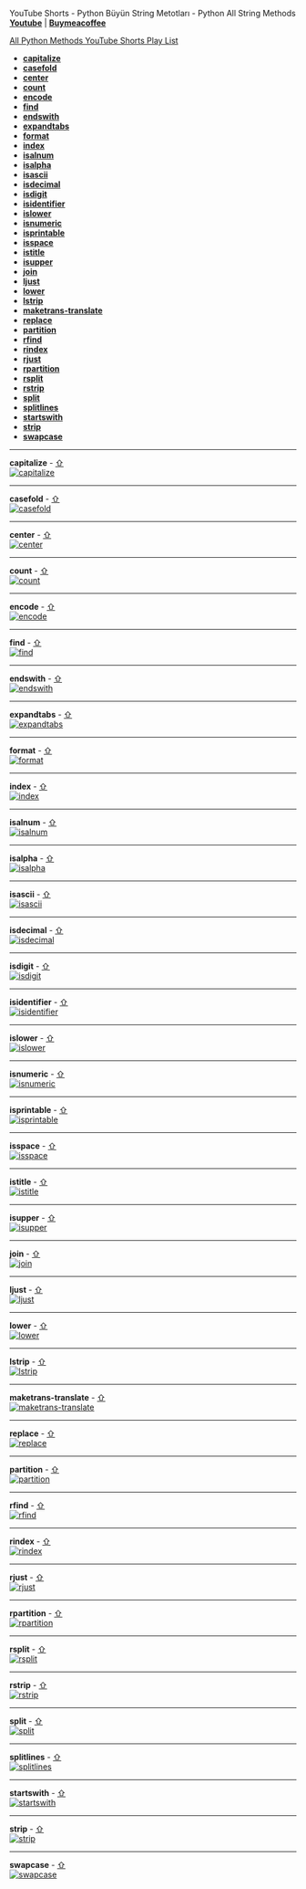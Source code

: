 YouTube Shorts - Python Büyün String Metotları - Python All String Methods **[Youtube](https://www.youtube.com/@umtsn)** | **[Buymeacoffee](https://www.buymeacoffee.com/umitsen)** 

[All Python Methods YouTube Shorts Play List](https://www.youtube.com/playlist?list=PLWmM3tw4zswYp2ee_doiA-zb0AOD_vXms)

- <a href="#capitalize" id="toc-capitalize">**capitalize**</a>
- <a href="#casefold" id="toc-casefold">**casefold**</a>
- <a href="#center" id="toc-center">**center**</a>
- <a href="#count" id="toc-count">**count**</a>
- <a href="#encode" id="toc-encode">**encode**</a>
- <a href="#find" id="toc-find">**find**</a>
- <a href="#endswith" id="toc-endswith">**endswith**</a>
- <a href="#expandtabs" id="toc-expandtabs">**expandtabs**</a>
- <a href="#format" id="toc-format">**format**</a>
- <a href="#index" id="toc-index">**index**</a>
- <a href="#isalnum" id="toc-isalnum">**isalnum**</a>
- <a href="#isalpha" id="toc-isalpha">**isalpha**</a>
- <a href="#isascii" id="toc-isascii">**isascii**</a>
- <a href="#isdecimal" id="toc-isdecimal">**isdecimal**</a>
- <a href="#isdigit" id="toc-isdigit">**isdigit**</a>
- <a href="#isidentifier" id="toc-isidentifier">**isidentifier**</a>
- <a href="#islower" id="toc-islower">**islower**</a>
- <a href="#isnumeric" id="toc-isnumeric">**isnumeric**</a>
- <a href="#isprintable" id="toc-isprintable">**isprintable**</a>
- <a href="#isspace" id="toc-isspace">**isspace**</a>
- <a href="#istitle" id="toc-istitle">**istitle**</a>
- <a href="#isupper" id="toc-isupper">**isupper**</a>
- <a href="#join" id="toc-join">**join**</a>
- <a href="#ljust" id="toc-ljust">**ljust**</a>
- <a href="#lower" id="toc-lower">**lower**</a>
- <a href="#lstrip" id="toc-lstrip">**lstrip**</a>
- <a href="#maketrans-translate" id="toc-maketrans-translate">**maketrans-translate**</a>
- <a href="#replace" id="toc-replace">**replace**</a>
- <a href="#partition" id="toc-partition">**partition**</a>
- <a href="#rfind" id="toc-rfind">**rfind**</a>
- <a href="#rindex" id="toc-rindex">**rindex**</a>
- <a href="#rjust" id="toc-rjust">**rjust**</a>
- <a href="#rpartition" id="toc-rpartition">**rpartition**</a>
- <a href="#rsplit" id="toc-rsplit">**rsplit**</a>
- <a href="#rstrip" id="toc-rstrip">**rstrip**</a>
- <a href="#split" id="toc-split">**split**</a>
- <a href="#splitlines" id="toc-splitlines">**splitlines**</a>
- <a href="#startswith" id="toc-startswith">**startswith**</a>
- <a href="#strip" id="toc-strip">**strip**</a>
- <a href="#swapcase" id="toc-swapcase">**swapcase**</a>


---
<span id = "capitalize">**capitalize**</span> - <a href="#toc-capitalize"><span>&#8679;</span><br>
[![capitalize](https://img.youtube.com/vi/g3JrPY3ogCw/0.jpg)](https://youtube.com/shorts/g3JrPY3ogCw "capitalize")
<br>

---
<span id = "casefold">**casefold**</span> - <a href="#toc-casefold"><span>&#8679;</span><br>
[![casefold](https://img.youtube.com/vi/Q2HslIP03pk/0.jpg)](https://youtube.com/shorts/Q2HslIP03pk "casefold")
<br>

---
<span id = "center">**center**</span> - <a href="#toc-center"><span>&#8679;</span><br>
[![center](https://img.youtube.com/vi/1fJgV2g4npU/0.jpg)](https://youtube.com/shorts/1fJgV2g4npU "center")
<br>

---
<span id = "count">**count**</span> - <a href="#toc-count"><span>&#8679;</span><br>
[![count](https://img.youtube.com/vi/intW7LeBVLw/0.jpg)](https://youtube.com/shorts/intW7LeBVLw "count")
<br>

---
<span id = "encode">**encode**</span> - <a href="#toc-encode"><span>&#8679;</span><br>
[![encode](https://img.youtube.com/vi/IgCqZhqUvaQ/0.jpg)](https://youtube.com/shorts/IgCqZhqUvaQ "encode")
<br>

---
<span id = "find">**find**</span> - <a href="#toc-find"><span>&#8679;</span><br>
[![find](https://img.youtube.com/vi/RNMoIcRAUu4/0.jpg)](https://youtube.com/shorts/RNMoIcRAUu4 "find")
<br>

---
<span id = "endswith">**endswith**</span> - <a href="#toc-endswith"><span>&#8679;</span><br>
[![endswith](https://img.youtube.com/vi/2dKG7jLtthE/0.jpg)](https://youtube.com/shorts/2dKG7jLtthE "endswith")
<br>

---
<span id = "expandtabs">**expandtabs**</span> - <a href="#toc-expandtabs"><span>&#8679;</span><br>
[![expandtabs](https://img.youtube.com/vi/jAqfG2K-UpE/0.jpg)](https://youtube.com/shorts/jAqfG2K-UpE "expandtabs")
<br>

---
<span id = "format">**format**</span> - <a href="#toc-format"><span>&#8679;</span><br>
[![format](https://img.youtube.com/vi/q6gPgi4BExg/0.jpg)](https://youtube.com/shorts/q6gPgi4BExg "format")
<br>

---
<span id = "index">**index**</span> - <a href="#toc-index"><span>&#8679;</span><br>
[![index](https://img.youtube.com/vi/-k4f_dwbyGQ/0.jpg)](https://youtube.com/shorts/-k4f_dwbyGQ "index")
<br>

---
<span id = "isalnum">**isalnum**</span> - <a href="#toc-isalnum"><span>&#8679;</span><br>
[![isalnum](https://img.youtube.com/vi/Qtc7J01EwMI/0.jpg)](https://youtube.com/shorts/Qtc7J01EwMI "isalnum")
<br>

---
<span id = "isalpha">**isalpha**</span> - <a href="#toc-isalpha"><span>&#8679;</span><br>
[![isalpha](https://img.youtube.com/vi/bPQFNwlWRvg/0.jpg)](https://youtube.com/shorts/bPQFNwlWRvg "isalpha")
<br>

---
<span id = "isascii">**isascii**</span> - <a href="#toc-isascii"><span>&#8679;</span><br>
[![isascii](https://img.youtube.com/vi/0O5FCm3FiTw/0.jpg)](https://youtube.com/shorts/0O5FCm3FiTw "isascii")
<br>

---
<span id = "isdecimal">**isdecimal**</span> - <a href="#toc-isdecimal"><span>&#8679;</span><br>
[![isdecimal](https://img.youtube.com/vi/7SqyFEdcWKs/0.jpg)](https://youtube.com/shorts/7SqyFEdcWKs "isdecimal")
<br>

---
<span id = "isdigit">**isdigit**</span> - <a href="#toc-isdigit"><span>&#8679;</span><br>
[![isdigit](https://img.youtube.com/vi/tbOOSu_I_TI/0.jpg)](https://youtube.com/shorts/tbOOSu_I_TI "isdigit")
<br>

---
<span id = "isidentifier">**isidentifier**</span> - <a href="#toc-isidentifier"><span>&#8679;</span><br>
[![isidentifier](https://img.youtube.com/vi/yQbHjZAyjpw/0.jpg)](https://youtube.com/shorts/yQbHjZAyjpw "isidentifier")
<br>

---
<span id = "islower">**islower**</span> - <a href="#toc-islower"><span>&#8679;</span><br>
[![islower](https://img.youtube.com/vi/gV053lQpmfs/0.jpg)](https://youtube.com/shorts/gV053lQpmfs "islower")
<br>

---
<span id = "isnumeric">**isnumeric**</span> - <a href="#toc-isnumeric"><span>&#8679;</span><br>
[![isnumeric](https://img.youtube.com/vi//0.jpg)](https://youtube.com/shorts/ "isnumeric")
<br>

---
<span id = "isprintable">**isprintable**</span> - <a href="#toc-isprintable"><span>&#8679;</span><br>
[![isprintable](https://img.youtube.com/vi/lsL0DpwwB0M/0.jpg)](https://youtube.com/shorts/lsL0DpwwB0M "isprintable")
<br>

---
<span id = "isspace">**isspace**</span> - <a href="#toc-isspace"><span>&#8679;</span><br>
[![isspace](https://img.youtube.com/vi//0.jpg)](https://youtube.com/shorts/ "isspace")
<br>

---
<span id = "istitle">**istitle**</span> - <a href="#toc-istitle"><span>&#8679;</span><br>
[![istitle](https://img.youtube.com/vi/q-8RstSK3fU/0.jpg)](https://youtube.com/shorts/q-8RstSK3fU "istitle")
<br>

---
<span id = "isupper">**isupper**</span> - <a href="#toc-isupper"><span>&#8679;</span><br>
[![isupper](https://img.youtube.com/vi/9lKT1qOs4wY/0.jpg)](https://youtube.com/shorts/9lKT1qOs4wY "isupper")
<br>

---
<span id = "join">**join**</span> - <a href="#toc-join"><span>&#8679;</span><br>
[![join](https://img.youtube.com/vi/0Rk4oeXDvCo/0.jpg)](https://youtube.com/shorts/0Rk4oeXDvCo "join")
<br>

---
<span id = "ljust">**ljust**</span> - <a href="#toc-ljust"><span>&#8679;</span><br>
[![ljust](https://img.youtube.com/vi/o8fnIx3Vr9A/0.jpg)](https://youtube.com/shorts/o8fnIx3Vr9A "ljust")
<br>

---
<span id = "lower">**lower**</span> - <a href="#toc-lower"><span>&#8679;</span><br>
[![lower](https://img.youtube.com/vi/xolCoYpGtaY/0.jpg)](https://youtube.com/shorts/xolCoYpGtaY "lower")
<br>

---
<span id = "lstrip">**lstrip**</span> - <a href="#toc-lstrip"><span>&#8679;</span><br>
[![lstrip](https://img.youtube.com/vi//0.jpg)](https://youtube.com/shorts/ "lstrip")
<br>

---
<span id = "maketrans-translate">**maketrans-translate**</span> - <a href="#toc-maketrans-translate"><span>&#8679;</span><br>
[![maketrans-translate](https://img.youtube.com/vi/uHsb4Cl7x-U/0.jpg)](https://youtube.com/shorts/uHsb4Cl7x-U "maketrans-translate")
<br>

---
<span id = "replace">**replace**</span> - <a href="#toc-replace"><span>&#8679;</span><br>
[![replace](https://img.youtube.com/vi/xZ8_f_0RYg4/0.jpg)](https://youtube.com/shorts/xZ8_f_0RYg4 "replace")
<br>

---
<span id = "partition">**partition**</span> - <a href="#toc-partition"><span>&#8679;</span><br>
[![partition](https://img.youtube.com/vi/xjPiRYaxopg/0.jpg)](https://youtube.com/shorts/xjPiRYaxopg "partition")
<br>

---
<span id = "rfind">**rfind**</span> - <a href="#toc-rfind"><span>&#8679;</span><br>
[![rfind](https://img.youtube.com/vi/T2X7H4xk9cY/0.jpg)](https://youtube.com/shorts/T2X7H4xk9cY "rfind")
<br>

---
<span id = "rindex">**rindex**</span> - <a href="#toc-rindex"><span>&#8679;</span><br>
[![rindex](https://img.youtube.com/vi/p7q974kGe20/0.jpg)](https://youtube.com/shorts/p7q974kGe20 "rindex")
<br>

---
<span id = "rjust">**rjust**</span> - <a href="#toc-rjust"><span>&#8679;</span><br>
[![rjust](https://img.youtube.com/vi/EpSie-CaGno/0.jpg)](https://youtube.com/shorts/EpSie-CaGno "rjust")
<br>

---
<span id = "rpartition">**rpartition**</span> - <a href="#toc-rpartition"><span>&#8679;</span><br>
[![rpartition](https://img.youtube.com/vi/tghTCwsNu6w/0.jpg)](https://youtube.com/shorts/tghTCwsNu6w "rpartition")
<br>

---
<span id = "rsplit">**rsplit**</span> - <a href="#toc-rsplit"><span>&#8679;</span><br>
[![rsplit](https://img.youtube.com/vi/FejTINNwpVk/0.jpg)](https://youtube.com/shorts/FejTINNwpVk "rsplit")
<br>

---
<span id = "rstrip">**rstrip**</span> - <a href="#toc-rstrip"><span>&#8679;</span><br>
[![rstrip](https://img.youtube.com/vi/czKJ2TJqhGg/0.jpg)](https://youtube.com/shorts/czKJ2TJqhGg "rstrip")
<br>

---
<span id = "split">**split**</span> - <a href="#toc-split"><span>&#8679;</span><br>
[![split](https://img.youtube.com/vi/pbx3kzqplx0/0.jpg)](https://youtube.com/shorts/pbx3kzqplx0 "split")
<br>

---
<span id = "splitlines">**splitlines**</span> - <a href="#toc-splitlines"><span>&#8679;</span><br>
[![splitlines](https://img.youtube.com/vi/qWjlhEIknB4/0.jpg)](https://youtube.com/shorts/qWjlhEIknB4 "splitlines")
<br>

---
<span id = "startswith">**startswith**</span> - <a href="#toc-startswith"><span>&#8679;</span><br>
[![startswith](https://img.youtube.com/vi/6tR3RDENYYI/0.jpg)](https://youtube.com/shorts/6tR3RDENYYI "startswith")
<br>

---
<span id = "strip">**strip**</span> - <a href="#toc-strip"><span>&#8679;</span><br>
[![strip](https://img.youtube.com/vi/dYF0XjR9yf8/0.jpg)](https://youtube.com/shorts/dYF0XjR9yf8 "strip")
<br>

---
<span id = "swapcase">**swapcase**</span> - <a href="#toc-swapcase"><span>&#8679;</span><br>
[![swapcase](https://img.youtube.com/vi/Fc27Nu45WaA/0.jpg)](https://youtube.com/shorts/Fc27Nu45WaA "swapcase")
<br>


